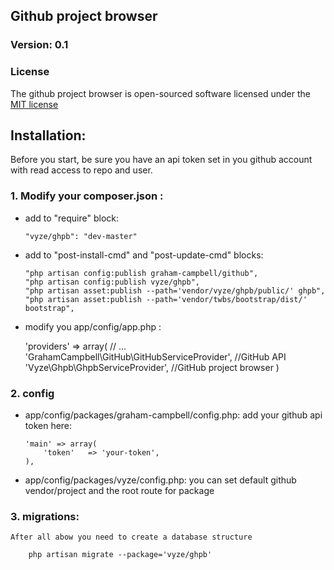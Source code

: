 ## Github project browser

### Version: 0.1

### License

The github project browser is open-sourced software licensed under the [MIT license](http://opensource.org/licenses/MIT)


## Installation:

Before you start, be sure you have an api token set in you github account with read access to repo and user.

### 1. Modify your composer.json :
	
-	add to "require" block:

	    "vyze/ghpb": "dev-master"

- 	add to "post-install-cmd" and "post-update-cmd" blocks:
	
        "php artisan config:publish graham-campbell/github",
        "php artisan config:publish vyze/ghpb",
        "php artisan asset:publish --path='vendor/vyze/ghpb/public/' ghpb",
        "php artisan asset:publish --path='vendor/twbs/bootstrap/dist/' bootstrap",

-    modify you app/config/app.php :
	
        'providers' => array(
        // ...
         'GrahamCampbell\GitHub\GitHubServiceProvider', //GitHub API
         'Vyze\Ghpb\GhpbServiceProvider', //GitHub project browser
        )

### 2. config

-   app/config/packages/graham-campbell/config.php:
	add your github api token here:
       
        'main' => array(
            'token'   => 'your-token',
        ), 

-   app/config/packages/vyze/config.php:
	you can set default github vendor/project and the root route for package

### 3. migrations:
	After all abow you need to create a database structure
	
	    php artisan migrate --package='vyze/ghpb'
